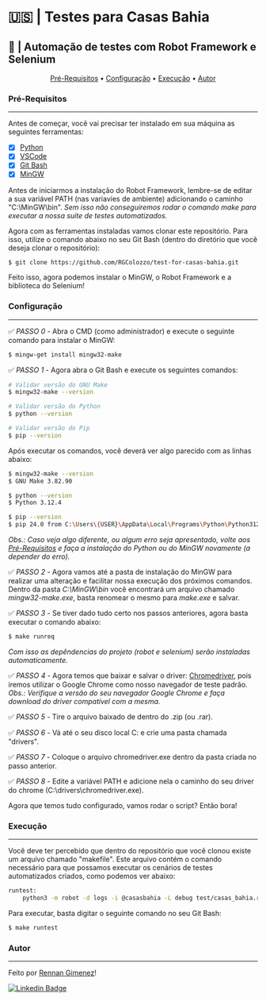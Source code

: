 # 🇺🇸 | Testes para Casas Bahia
## 🤖 | Automação de testes com Robot Framework e Selenium

<p align="center">
 <a href="#Pré-Requisitos">Pré-Requisitos</a> • 
 <a href="#Configuração">Configuração</a> • 
 <a href="#Execução">Execução</a> • 
 <a href="#Autor">Autor</a>
</p>

### Pré-Requisitos
---

Antes de começar, você vai precisar ter instalado em sua máquina as seguintes ferramentas:

- [x] [Python](https://www.python.org)
- [x] [VSCode](https://code.visualstudio.com/)
- [x] [Git Bash](https://git-scm.com/downloads)
- [x] [MinGW](https://osdn.net/projects/mingw/releases/?source=post_page-----b4d115d7c516--------------------------------)

Antes de iniciarmos a instalação do Robot Framework, lembre-se de editar a sua variável PATH (nas variavies de ambiente) adicionando o caminho "C:\MinGW\bin". *Sem isso não conseguiremos rodar o comando make para executar a nossa suite de testes automatizados.*

Agora com as ferramentas instaladas vamos clonar este repositório. Para isso, utilize o comando abaixo no seu Git Bash (dentro do diretório que você deseja clonar o repositório):

```bash
$ git clone https://github.com/RGColozzo/test-for-casas-bahia.git
```

Feito isso, agora podemos instalar o MinGW, o Robot Framework e a biblioteca do Selenium!

### Configuração
---

✅ *PASSO 0* - Abra o CMD (como administrador) e execute o seguinte comando para instalar o MinGW:
```bash
$ mingw-get install mingw32-make
```

✅ *PASSO 1* - Agora abra o Git Bash e execute os seguintes comandos:

```bash
# Validar versão do GNU Make
$ mingw32-make --version

# Validar versão do Python
$ python --version

# Validar versão do Pip
$ pip --version
```

Após executar os comandos, você deverá ver algo parecido com as linhas abaixo:

```bash
$ mingw32-make --version
$ GNU Make 3.82.90

$ python --version
$ Python 3.12.4

$ pip --version
$ pip 24.0 from C:\Users\{USER}\AppData\Local\Programs\Python\Python312\Lib\site-packages\pip (python 3.12)
```

*Obs.: Caso veja algo diferente, ou algum erro seja apresentado, volte aos <a href="#Pré-Requisitos">Pré-Requisitos</a> e faça a instalação do Python ou do MinGW novamente (a depender do erro).*

✅ *PASSO 2* - Agora vamos até a pasta de instalação do MinGW para realizar uma alteração e facilitar nossa execução dos próximos comandos. Dentro da pasta *C:\MinGW\bin* você encontrará um arquivo chamado *mingw32-make.exe*, basta renomear o mesmo para *make.exe* e salvar.


✅ *PASSO 3* - Se tiver dado tudo certo nos passos anteriores, agora basta executar o comando abaixo:

```bash
$ make runreq
```

*Com isso as depêndencias do projeto (robot e selenium) serão instaladas automaticamente.*

✅ *PASSO 4* - Agora temos que baixar e salvar o driver: [Chromedriver](https://googlechromelabs.github.io/chrome-for-testing/), pois iremos utilizar o Google Chrome como nosso navegador de teste padrão. *Obs.: Verifique a versão do seu navegador Google Chrome e faça download do driver compatível com a mesma.*

✅ *PASSO 5* - Tire o arquivo baixado de dentro do .zip (ou .rar).

✅ *PASSO 6* - Vá até o seu disco local C: e crie uma pasta chamada "drivers".

✅ *PASSO 7* - Coloque o arquivo chromedriver.exe dentro da pasta criada no passo anterior.

✅ *PASSO 8* - Edite a variável PATH e adicione nela o caminho do seu driver do chrome (C:\drivers\chromedriver.exe).

Agora que temos tudo configurado, vamos rodar o script? Então bora!

### Execução
---

Você deve ter percebido que dentro do repositório que você clonou existe um arquivo chamado "makefile". Este arquivo contém o comando necessário para que possamos executar os cenários de testes automatizados criados, como podemos ver abaixo:

```bash
runtest:
	python3 -m robot -d logs -i @casasbahia -L debug test/casas_bahia.robot
```

Para executar, basta digitar o seguinte comando no seu Git Bash:

```bash
$ make runtest
```

### Autor
---

Feito por [Rennan Gimenez](https://www.instagram.com/rennanrimenez)!

[![Linkedin Badge](https://img.shields.io/badge/-Rennan-blue?style=flat-square&logo=Linkedin&logoColor=white&link=https://www.linkedin.com/in/rennan-gimenez/)](https://www.linkedin.com/in/rennan-gimenez/)